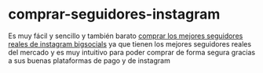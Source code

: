 # comprar-seguidores-instagram
Es muy fácil y sencillo y también barato [comprar los mejores seguidores reales de instagram bigsocials](https://bigsocials.net/products/seguidores-en-instagram) ya que tienen los mejores seguidores reales del mercado y es muy intuitivo para poder comprar de forma segura gracias a sus buenas plataformas de pago y de instagram
